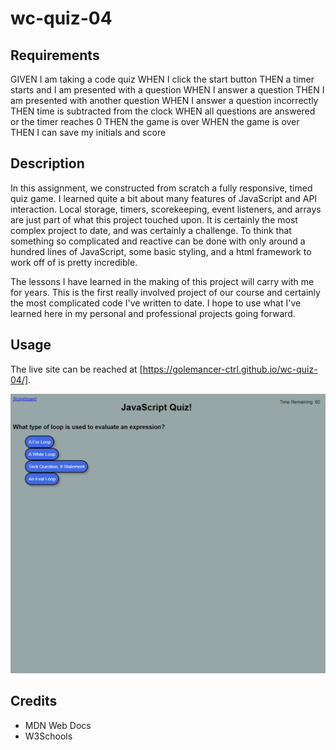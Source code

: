 # wc-quiz-04

## Requirements

GIVEN I am taking a code quiz
WHEN I click the start button
THEN a timer starts and I am presented with a question
WHEN I answer a question
THEN I am presented with another question
WHEN I answer a question incorrectly
THEN time is subtracted from the clock
WHEN all questions are answered or the timer reaches 0
THEN the game is over
WHEN the game is over
THEN I can save my initials and score

## Description

In this assignment, we constructed from scratch a fully responsive, timed quiz game.  I learned quite a bit about many features of JavaScript and API interaction.  Local storage, timers, scorekeeping, event listeners, and arrays are just part of what this project touched upon.  It is certainly the most complex project to date, and was certainly a challenge.  To think that something so complicated and reactive can be done with only around a hundred lines of JavaScript, some basic styling, and a html framework to work off of is pretty incredible.

The lessons I have learned in the making of this project will carry with me for years.  This is the first really involved project of our course and certainly the most complicated code I've written to date.  I hope to use what I've learned here in my personal and professional projects going forward.

## Usage

The live site can be reached at [https://golemancer-ctrl.github.io/wc-quiz-04/].

![Quiz question one, fullscreen.](./assets/img/golemancer-ctrl.github.io_wc-quiz-04_.png)

## Credits
- MDN Web Docs
- W3Schools